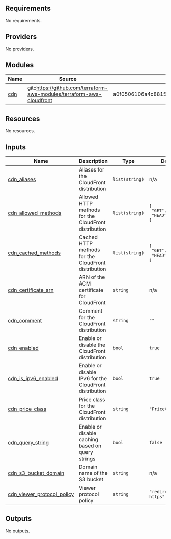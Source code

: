 <!-- BEGIN_TF_DOCS -->
## Requirements

No requirements.

## Providers

No providers.

## Modules

| Name | Source | Version |
|------|--------|---------|
| <a name="module_cdn"></a> [cdn](#module\_cdn) | git::https://github.com/terraform-aws-modules/terraform-aws-cloudfront | a0f0506106a4c8815c1c32596e327763acbef2c2 |

## Resources

No resources.

## Inputs

| Name | Description | Type | Default | Required |
|------|-------------|------|---------|:--------:|
| <a name="input_cdn_aliases"></a> [cdn\_aliases](#input\_cdn\_aliases) | Aliases for the CloudFront distribution | `list(string)` | n/a | yes |
| <a name="input_cdn_allowed_methods"></a> [cdn\_allowed\_methods](#input\_cdn\_allowed\_methods) | Allowed HTTP methods for the CloudFront distribution | `list(string)` | <pre>[<br>  "GET",<br>  "HEAD"<br>]</pre> | no |
| <a name="input_cdn_cached_methods"></a> [cdn\_cached\_methods](#input\_cdn\_cached\_methods) | Cached HTTP methods for the CloudFront distribution | `list(string)` | <pre>[<br>  "GET",<br>  "HEAD"<br>]</pre> | no |
| <a name="input_cdn_certificate_arn"></a> [cdn\_certificate\_arn](#input\_cdn\_certificate\_arn) | ARN of the ACM certificate for CloudFront | `string` | n/a | yes |
| <a name="input_cdn_comment"></a> [cdn\_comment](#input\_cdn\_comment) | Comment for the CloudFront distribution | `string` | `""` | no |
| <a name="input_cdn_enabled"></a> [cdn\_enabled](#input\_cdn\_enabled) | Enable or disable the CloudFront distribution | `bool` | `true` | no |
| <a name="input_cdn_is_ipv6_enabled"></a> [cdn\_is\_ipv6\_enabled](#input\_cdn\_is\_ipv6\_enabled) | Enable or disable IPv6 for the CloudFront distribution | `bool` | `true` | no |
| <a name="input_cdn_price_class"></a> [cdn\_price\_class](#input\_cdn\_price\_class) | Price class for the CloudFront distribution | `string` | `"PriceClass_100"` | no |
| <a name="input_cdn_query_string"></a> [cdn\_query\_string](#input\_cdn\_query\_string) | Enable or disable caching based on query strings | `bool` | `false` | no |
| <a name="input_cdn_s3_bucket_domain"></a> [cdn\_s3\_bucket\_domain](#input\_cdn\_s3\_bucket\_domain) | Domain name of the S3 bucket | `string` | n/a | yes |
| <a name="input_cdn_viewer_protocol_policy"></a> [cdn\_viewer\_protocol\_policy](#input\_cdn\_viewer\_protocol\_policy) | Viewer protocol policy | `string` | `"redirect-to-https"` | no |

## Outputs

No outputs.
<!-- END_TF_DOCS -->